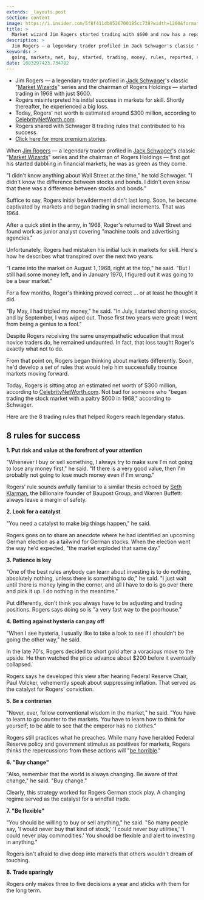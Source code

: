 ```yaml
--- 
extends: _layouts.post 
section: content 
image: https://i.insider.com/5f8f411db0526700185cc738?width=1200&format=jpeg 
title: > 
  Market wizard Jim Rogers started trading with $600 and now has a reported net worth of $300 million. He shares the 8 trading rules that ensured his success. 
description: > 
  Jim Rogers — a legendary trader profiled in Jack Schwager's classic "Market Wizards" series and the chairman of Rogers Holdings — started trading in 1968 with just $600.Rogers shared with Schwager 8 trading rules that contributed to his success.Not bad for someone who "began trading the stock market with a paltry $600 in 1968," according to Schwager.Here are the 8 trading rules that helped Rogers reach legendary status.While many have heralded Federal Reserve policy and government stimulus as positives for markets, Rogers thinks the repercussions from these actions will "be horrible." 
keywords: > 
  going, markets, net, buy, started, trading, money, rules, reported, stocks, rogers, worth, success, wizard, shares, didnt, market 
date: 1603297423.734782 
--- 
```

<div><ul class="summary-list">
<li>Jim Rogers &#8212; a legendary trader profiled in <a href="https://jackschwager.com/">Jack Schwager</a>'s classic "<a href="https://www.amazon.com/Market-Wizards-Interviews-Top-Traders-ebook/dp/B006X50OPW?tag=bisafetynet2-20">Market Wizards</a>" series and the chairman of Rogers Holdings &#8212; started trading in 1968 with just $600.</li>
<li>Rogers misinterpreted his initial success in markets for skill. Shortly thereafter, he experienced a big loss.&#160;</li>
<li>Today, Rogers' net worth is estimated around $300 million, according to <a href="https://www.celebritynetworth.com/richest-businessmen/wall-street/jim-rogers-net-worth/#:~:text=Jim%20Rogers%20Net%20Worth%3A%20Jim,he%20was%20five%20years%20old.">CelebrityNetWorth.com</a>.&#160;</li>
<li>Rogers shared with Schwager 8 trading rules that contributed to his success.</li>
<li><a href="https://www.businessinsider.com/prime">Click here for more premium stories</a>.</li>
</ul>
<p id="gpt-post-moneygame-mobile_in_post_ad-fluid-1" class="ad ad-wrapper fluid in-post only-mobile"></p>

<p id="gpt-post-moneygame-desktop_in_post_ad-fluid-1" class="ad ad-wrapper fluid in-post only-desktop"></p>
<p>When <a href="https://www.businessinsider.com/category/jim-rogers">Jim Rogers</a> &#8212; a legendary trader profiled in <a href="https://jackschwager.com/">Jack Schwager</a>'s classic "<a href="https://www.amazon.com/Market-Wizards-Interviews-Top-Traders-ebook/dp/B006X50OPW?tag=bisafetynet2-20">Market Wizards</a>" series and the chairman of Rogers Holdings &#8212; first got his started dabbling in financial markets, he was as green as they come.&#160;</p><p>"I didn't know anything about Wall Street at the time," he told Schwager. "I didn't know the difference between stocks and bonds. I didn't even know that there was a difference between stocks and bonds."</p><p>Suffice to say, Rogers initial bewilderment didn't last long. Soon, he became captivated by markets and began trading in small increments. That was 1964.</p><p>After a quick stint in the army, in 1968, Roger's returned to Wall Street and found work as junior analyst covering "machine tools and advertising agencies."</p><p>Unfortunately, Rogers had mistaken his initial luck in markets for skill. Here's how he describes what transpired over the next two years.</p><p>"I came into the market on August 1, 1968, right at the top," he said. "But I still had some money left, and in January 1970, I figured out it was going to be a bear market."</p><p>For a few months, Roger's thinking proved correct ... or at least he thought it did.&#160;</p><p>"By May, I had tripled my money," he said. "In July, I started shorting stocks, and by September, I was wiped out. Those first two years were great: I went from being a genius to a fool."</p>
<p id="gpt-post-moneygame-mobile_in_post_ad-fluid-2" class="ad ad-wrapper fluid in-post only-mobile"></p>

<p id="gpt-post-moneygame-desktop_in_post_ad-fluid-2" class="ad ad-wrapper fluid in-post only-desktop"></p>
<p>Despite Rogers receiving the same unsympathetic education that most novice traders do, he remained undaunted. In fact, that loss taught Roger's exactly what not&#160;to do.</p><p>From that point on, Rogers began thinking about markets differently. Soon, he'd develop a set of rules that would help him successfully trounce markets moving forward.</p><p>Today, Rogers is sitting atop an estimated net worth of $300 million, according to <a href="https://www.celebritynetworth.com/richest-businessmen/wall-street/jim-rogers-net-worth/#:~:text=Jim%20Rogers%20Net%20Worth%3A%20Jim,he%20was%20five%20years%20old.">CelebrityNetWorth.com</a>. Not bad for someone who "began trading the stock market with a paltry $600 in 1968," according to Schwager.</p><p>Here are the 8 trading rules that helped Rogers reach legendary status.</p><h2>8 rules for success</h2><p><strong>1. Put risk and value at the forefront of your attention</strong></p><p>"Whenever I buy or sell something, I always try to make sure I'm not going to lose any money first," he said. "If there is a very good value, then I'm probably not going to lose much money even if I'm wrong."</p><p>Rogers' rule sounds awfully familiar to a similar thesis echoed by <a href="https://www.businessinsider.com/seth-klarmans-investing-philosophy-sounds-the-same-30-years-later-2020-2">Seth Klarman</a>, the billionaire founder of Baupost Group, and Warren Buffett: always leave a margin of safety.&#160;</p><p><strong>2. Look for a catalyst</strong></p>
<p id="gpt-post-moneygame-mobile_in_post_ad-fluid-3" class="ad ad-wrapper fluid in-post only-mobile"></p>

<p id="gpt-post-moneygame-desktop_in_post_ad-fluid-3" class="ad ad-wrapper fluid in-post only-desktop"></p>
<p>"You need a catalyst to make big things happen," he said.&#160;</p><p>Rogers goes on to share an anecdote where he had identified an upcoming German election as a tailwind for German stocks. When the election went the way he'd expected, "the market exploded that same day."</p><p><strong>3. Patience is key</strong></p><p>"One of the best rules anybody can learn about investing is to do nothing, absolutely nothing, unless there is something to do," he said. "I just wait until there is money lying in the corner, and all I have to do is go over there and pick it up. I do nothing in the meantime."</p><p>Put differently, don't think you always have to be adjusting and trading positions. Rogers says doing so is "a very fast way to the poorhouse."</p><p><strong>4. Betting against hysteria can pay off</strong></p><p>"When I see hysteria, I usually like to take a look to see if I shouldn't be going the other way," he said.&#160;</p><p>In the late 70's, Rogers decided to short gold after a voracious move to the upside. He then watched the price advance about $200 before it eventually collapsed.&#160;</p>
<p id="gpt-post-moneygame-mobile_in_post_ad-fluid-4" class="ad ad-wrapper fluid in-post only-mobile"></p>

<p id="gpt-post-moneygame-desktop_in_post_ad-fluid-4" class="ad ad-wrapper fluid in-post only-desktop"></p>
<p>Rogers says he developed this view after hearing Federal Reserve Chair, Paul Volcker, vehemently speak about suppressing inflation. That served as the catalyst for Rogers' conviction.</p><p><strong>5. Be a contrarian</strong></p><p>"Never, ever, follow conventional wisdom in the market," he said. "You have to learn to go counter to the markets. You have to learn how to think for yourself; to be able to see that the emperor has no clothes."</p><p>Rogers still practices what he preaches. While many have heralded Federal Reserve policy and government stimulus as positives for markets, Rogers thinks the repercussions from these actions will "<a href="https://www.businessinsider.com/stock-market-crash-jim-rogers-warns-exorbitant-debt-central-banks-2020-8">be horrible</a>."&#160;</p><p><strong>6. "Buy change"</strong></p><p>"Also, remember that the world is always changing. Be aware of that change," he said. "Buy change."</p><p>Clearly, this strategy worked for Rogers German stock play. A changing regime served as the catalyst for a windfall trade.&#160;</p><p><strong>7. "Be flexible"</strong></p>
<p id="gpt-post-moneygame-mobile_in_post_ad-fluid-5" class="ad ad-wrapper fluid in-post only-mobile"></p>

<p id="gpt-post-moneygame-desktop_in_post_ad-fluid-5" class="ad ad-wrapper fluid in-post only-desktop"></p>
<p>"You should be willing to buy or sell anything," he said. "So many people say, 'I would never buy that kind of stock,' 'I could never buy utilities,' 'I could never play commodities.' You should be flexible and alert to investing in anything."</p><p>Rogers isn't afraid to dive deep into markets that others wouldn't dream of touching.&#160;</p><p><strong>8. Trade sparingly</strong></p><p>Rogers only makes three to five decisions a year and sticks with them for the long term.</p>
                  </div>